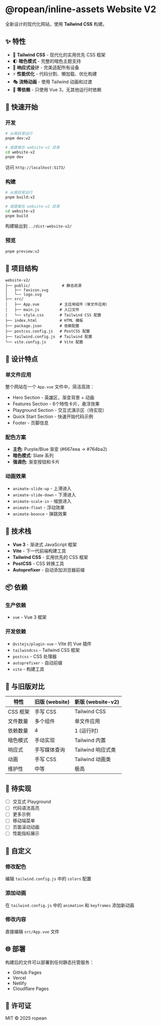 # @ropean/inline-assets Website V2

全新设计的现代化网站，使用 **Tailwind CSS** 构建。

## ✨ 特性

- 🎨 **Tailwind CSS** - 现代化的实用优先 CSS 框架
- 🌓 **暗色模式** - 完整的暗色主题支持
- 📱 **响应式设计** - 完美适配所有设备
- ⚡ **性能优化** - 代码分割、懒加载、优化构建
- 🎭 **流畅动画** - 使用 Tailwind 动画和过渡
- 🎯 **零依赖** - 只使用 Vue 3，无其他运行时依赖

## 🚀 快速开始

### 开发

```bash
# 从根目录运行
pnpm dev:v2

# 或直接在 website-v2 目录
cd website-v2
pnpm dev
```

访问 `http://localhost:5173/`

### 构建

```bash
# 从根目录运行
pnpm build:v2

# 或直接在 website-v2 目录
cd website-v2
pnpm build
```

构建输出到 `../dist-website-v2/`

### 预览

```bash
pnpm preview:v2
```

## 📁 项目结构

```
website-v2/
├── public/              # 静态资源
│   ├── favicon.svg
│   └── logo.svg
├── src/
│   ├── App.vue         # 主应用组件（单文件应用）
│   ├── main.js         # 入口文件
│   └── style.css       # Tailwind CSS 配置
├── index.html          # HTML 模板
├── package.json        # 依赖配置
├── postcss.config.js   # PostCSS 配置
├── tailwind.config.js  # Tailwind 配置
└── vite.config.js      # Vite 配置
```

## 🎨 设计特点

### 单文件应用
整个网站在一个 `App.vue` 文件中，简洁高效：
- Hero Section - 英雄区，渐变背景 + 动画
- Features Section - 6个特性卡片，悬浮效果
- Playground Section - 交互式演示区（待实现）
- Quick Start Section - 快速开始代码示例
- Footer - 页脚信息

### 配色方案
- **主色**: Purple/Blue 渐变 (#667eea → #764ba2)
- **暗色模式**: Slate 系列
- **强调色**: 渐变按钮和卡片

### 动画效果
- `animate-slide-up` - 上滑进入
- `animate-slide-down` - 下滑进入
- `animate-scale-in` - 缩放进入
- `animate-float` - 浮动效果
- `animate-bounce` - 弹跳效果

## 🔧 技术栈

- **Vue 3** - 渐进式 JavaScript 框架
- **Vite** - 下一代前端构建工具
- **Tailwind CSS** - 实用优先的 CSS 框架
- **PostCSS** - CSS 转换工具
- **Autoprefixer** - 自动添加浏览器前缀

## 📦 依赖

### 生产依赖
- `vue` - Vue 3 框架

### 开发依赖
- `@vitejs/plugin-vue` - Vite 的 Vue 插件
- `tailwindcss` - Tailwind CSS 框架
- `postcss` - CSS 处理器
- `autoprefixer` - 自动前缀
- `vite` - 构建工具

## 🎯 与旧版对比

| 特性 | 旧版 (website) | 新版 (website-v2) |
|------|---------------|------------------|
| CSS 框架 | 手写 CSS | Tailwind CSS |
| 文件数量 | 多个组件 | 单文件应用 |
| 依赖数量 | 4 | 1 (运行时) |
| 暗色模式 | 手动实现 | Tailwind 内置 |
| 响应式 | 手写媒体查询 | Tailwind 响应式类 |
| 动画 | 手写 CSS | Tailwind 动画类 |
| 维护性 | 中等 | 极高 |

## 🚧 待实现

- [ ] 交互式 Playground
- [ ] 代码语法高亮
- [ ] 更多示例
- [ ] 移动端菜单
- [ ] 页面滚动动画
- [ ] 性能指标展示

## 📝 自定义

### 修改配色
编辑 `tailwind.config.js` 中的 `colors` 配置

### 添加动画
在 `tailwind.config.js` 中的 `animation` 和 `keyframes` 添加新动画

### 修改内容
直接编辑 `src/App.vue` 文件

## 🌐 部署

构建后的文件可以部署到任何静态托管服务：
- GitHub Pages
- Vercel
- Netlify
- Cloudflare Pages

## 📄 许可证

MIT © 2025 ropean

